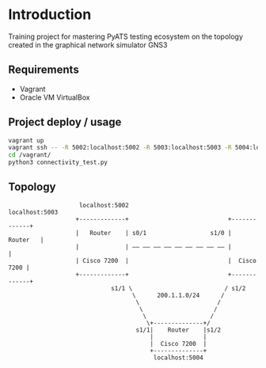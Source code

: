 # Introduction

Training project for mastering PyATS testing ecosystem on the topology created in the graphical network simulator GNS3

## Requirements

* Vagrant
* Oracle VM VirtualBox

## Project deploy / usage
```bash
vagrant up
vagrant ssh -- -R 5002:localhost:5002 -R 5003:localhost:5003 -R 5004:localhost:5004
cd /vagrant/
python3 connectivity_test.py
```


## Topology
                        localhost:5002                             localhost:5003
                       +-------------+                            +-------------+
                       |   Router    | s0/1                  s1/0 |    Router   |
                       |             | —— —— —— —— —— —— —— —— —— |             |
                       | Cisco 7200  |                            |  Cisco 7200 |
                       +-------------+                            +-------------+
                                 s1/1 \                          / s1/2
                                       \      200.1.1.0/24      /
                                        \                      /
                                         \                    /
                                          \                  /                 
                                           \+--------------+/ 
                                        s1/1|    Router    |s1/2
                                            |              |
                                            |  Cisco 7200  |
                                            +--------------+
                                             localhost:5004
